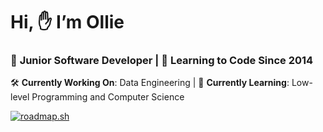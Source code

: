 # Hi, ✋ I’m Ollie

### 👶 **Junior Software Developer** | 🧠 **Learning to Code Since 2014**

🛠 **Currently Working On**: Data Engineering | 💪 **Currently Learning**: Low-level Programming and Computer Science

[![roadmap.sh](https://api.roadmap.sh/v1-badge/tall/650b0790d5295d7a812aa1a9?variant=dark)](https://roadmap.sh)

